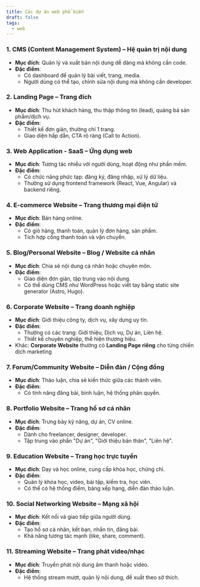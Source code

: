 ```yaml
---
title: Các dự án web phổ biến
draft: false
tags:
  - web
---
```

### 1. **CMS (Content Management System) – Hệ quản trị nội dung**
- **Mục đích**: Quản lý và xuất bản nội dung dễ dàng mà không cần code.
- **Đặc điểm**:
    - Có dashboard để quản lý bài viết, trang, media.
    - Người dùng có thể tạo, chỉnh sửa nội dung mà không cần developer.

### 2. **Landing Page – Trang đích**
- **Mục đích**: Thu hút khách hàng, thu thập thông tin (lead), quảng bá sản phẩm/dịch vụ.
- **Đặc điểm**:
    - Thiết kế đơn giản, thường chỉ 1 trang.
    - Giao diện hấp dẫn, CTA rõ ràng (Call to Action).

### 3. **Web Application - SaaS – Ứng dụng web**
- **Mục đích**: Tương tác nhiều với người dùng, hoạt động như phần mềm.
- **Đặc điểm**:
    - Có chức năng phức tạp: đăng ký, đăng nhập, xử lý dữ liệu.
    - Thường sử dụng frontend framework (React, Vue, Angular) và backend riêng.

### 4. **E-commerce Website – Trang thương mại điện tử**
- **Mục đích**: Bán hàng online.
- **Đặc điểm**:
    - Có giỏ hàng, thanh toán, quản lý đơn hàng, sản phẩm.
    - Tích hợp cổng thanh toán và vận chuyển.

### 5. **Blog/Personal Website – Blog / Website cá nhân**
- **Mục đích**: Chia sẻ nội dung cá nhân hoặc chuyên môn.
- **Đặc điểm**:
    - Giao diện đơn giản, tập trung vào nội dung.
    - Có thể dùng CMS như WordPress hoặc viết tay bằng static site generator (Astro, Hugo).
        

### 6. **Corporate Website – Trang doanh nghiệp**
- **Mục đích**: Giới thiệu công ty, dịch vụ, xây dựng uy tín.
- **Đặc điểm**:
    - Thường có các trang: Giới thiệu, Dịch vụ, Dự án, Liên hệ.
    - Thiết kế chuyên nghiệp, thể hiện thương hiệu.
- Khác: **Corporate Website** thường có **Landing Page riêng** cho từng chiến dịch marketing

### 7. **Forum/Community Website – Diễn đàn / Cộng đồng**
- **Mục đích**: Thảo luận, chia sẻ kiến thức giữa các thành viên.
- **Đặc điểm**:
    - Có tính năng đăng bài, bình luận, hệ thống phân quyền.

### 8. **Portfolio Website – Trang hồ sơ cá nhân**
- **Mục đích**: Trưng bày kỹ năng, dự án, CV online.
- **Đặc điểm**:
    - Dành cho freelancer, designer, developer.
    - Tập trung vào phần "Dự án", "Giới thiệu bản thân", "Liên hệ".

### 9. **Education Website – Trang học trực tuyến**
- **Mục đích**: Dạy và học online, cung cấp khóa học, chứng chỉ.
- **Đặc điểm**:
    - Quản lý khóa học, video, bài tập, kiểm tra, học viên.
    - Có thể có hệ thống điểm, bảng xếp hạng, diễn đàn thảo luận.

### 10. **Social Networking Website – Mạng xã hội**
- **Mục đích**: Kết nối và giao tiếp giữa người dùng.
- **Đặc điểm**:
    - Tạo hồ sơ cá nhân, kết bạn, nhắn tin, đăng bài.
    - Khả năng tương tác mạnh (like, share, comment).

### 11. **Streaming Website – Trang phát video/nhạc**
- **Mục đích**: Truyền phát nội dung âm thanh hoặc video.
- **Đặc điểm**:
    - Hệ thống stream mượt, quản lý nội dung, đề xuất theo sở thích.
